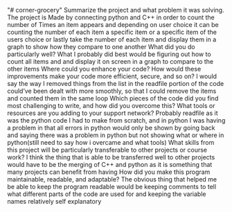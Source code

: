 "# corner-grocery" 
Summarize the project and what problem it was solving.
The project is Made by connecting python and C++ in order to count the number of Times an item appears and depending on user choice it can be counting the number of each item a specific item or a specific item of the users choice or lastly take the number of each item and display them in a graph to show how they compare to one another
What did you do particularly well?
What I probably did best would be figuring out how to count all items and and display it on screen in a graph to compare to the other items
Where could you enhance your code? How would these improvements make your code more efficient, secure, and so on?
I would say the way I removed things from the list in the readfile portion of the code could’ve been dealt with more smoothly, so that I could remove the items and counted them in the same loop
Which pieces of the code did you find most challenging to write, and how did you overcome this? What tools or resources are you adding to your support network?
Probably readfile as it was the python code I had to make from scratch, and in python I was having a problem in that all errors in python would only be shown by going back and saying there was a problem in python but not showing what or where in python(still need to say how i overcame and what tools)
What skills from this project will be particularly transferable to other projects or course work?
I think the thing that is able to be transferred well to other projects would have to be the merging of C++ and python as it is something that many projects can benefit from having
How did you make this program maintainable, readable, and adaptable?
The obvious thing that helped me be able to keep the program readable would be keeping comments to tell what different parts of the code are used for and keeping the variable names relatively self explanatory
